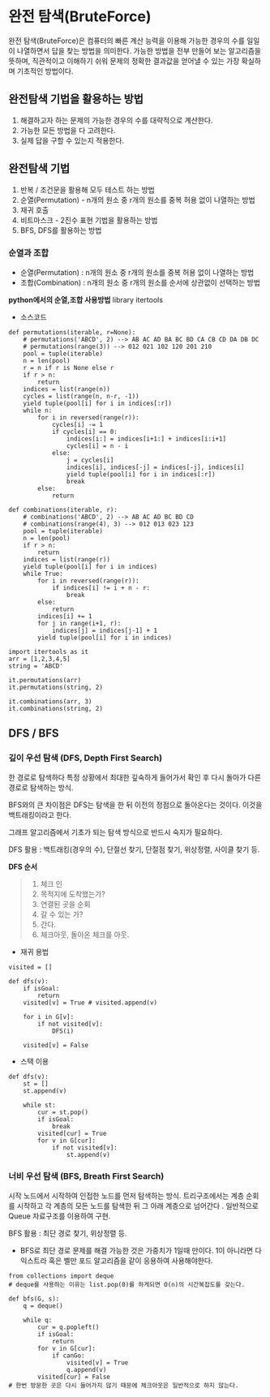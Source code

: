 # 완전 탐색(BruteForce)
완전 탐색(BruteForce)은 컴퓨터의 빠른 계산 능력을 이용해 가능한 경우의 수를 일일이 나열하면서 답을 찾는 방법을 의미한다. 가능한 방법을 전부 만들어 보는 알고리즘을 뜻하며, 직관적이고 이해하기 쉬워 문제의 정확한 결과값을 얻어낼 수 있는 가장 확실하며 기초적인 방법이다. 

## 완전탐색 기법을 활용하는 방법
1) 해결하고자 하는 문제의 가능한 경우의 수를 대략적으로 계산한다.
2) 가능한 모든 방법을 다 고려한다.
3) 실제 답을 구할 수 있는지 적용한다.

## 완전탐색 기법
1. 반복 / 조건문을 활용해 모두 테스트 하는 방법
2. 순열(Permutation) - n개의 원소 중 r개의 원소를 중복 허용 없이 나열하는 방법
3. 재귀 호출
4. 비트마스크 - 2진수 표현 기법을 활용하는 방법
5. BFS, DFS를 활용하는 방법

### 순열과 조합
- 순열(Permutation) : n개의 원소 중 r개의 원소를 중복 허용 없이 나열하는 방법
- 조합(Combination) : n개의 원소 중 r개의 원소를 순서에 상관없이 선택하는 방법

__python에서의 순열,조합 사용방법__
library itertools
- 소스코드
```
def permutations(iterable, r=None):
    # permutations('ABCD', 2) --> AB AC AD BA BC BD CA CB CD DA DB DC
    # permutations(range(3)) --> 012 021 102 120 201 210
    pool = tuple(iterable)
    n = len(pool)
    r = n if r is None else r
    if r > n:
        return
    indices = list(range(n))
    cycles = list(range(n, n-r, -1))
    yield tuple(pool[i] for i in indices[:r])
    while n:
        for i in reversed(range(r)):
            cycles[i] -= 1
            if cycles[i] == 0:
                indices[i:] = indices[i+1:] + indices[i:i+1]
                cycles[i] = n - i
            else:
                j = cycles[i]
                indices[i], indices[-j] = indices[-j], indices[i]
                yield tuple(pool[i] for i in indices[:r])
                break
        else:
            return
```
```
def combinations(iterable, r):
    # combinations('ABCD', 2) --> AB AC AD BC BD CD
    # combinations(range(4), 3) --> 012 013 023 123
    pool = tuple(iterable)
    n = len(pool)
    if r > n:
        return
    indices = list(range(r))
    yield tuple(pool[i] for i in indices)
    while True:
        for i in reversed(range(r)):
            if indices[i] != i + n - r:
                break
        else:
            return
        indices[i] += 1
        for j in range(i+1, r):
            indices[j] = indices[j-1] + 1
        yield tuple(pool[i] for i in indices)
```

```
import itertools as it
arr = [1,2,3,4,5]
string = 'ABCD'

it.permutations(arr)
it.permutations(string, 2)

it.combinations(arr, 3)
it.combinations(string, 2)
```
## DFS / BFS
### 깊이 우선 탐색 (DFS, Depth First Search)

한 경로로 탐색하다 특정 상황에서 최대한 깊숙하게 들어가서 확인 후 다시 돌아가 다른 경로로 탐색하는 방식.

BFS와의 큰 차이점은 DFS는 탐색을 한 뒤 이전의 정점으로 돌아온다는 것이다. 이것을 백트래킹이라고 한다.

그래프 알고리즘에서 기초가 되는 탐색 방식으로 반드시 숙지가 필요하다.

DFS 활용 : 백트래킹(경우의 수), 단절선 찾기, 단절점 찾기, 위상정렬, 사이클 찾기 등.

__DFS 순서__
> 1. 체크 인
> 2. 목적지에 도착했는가?
> 3. 연결된 곳을 순회
> 4. 갈 수 있는 가?
> 5. 간다.
> 6. 체크아웃, 돌아온 체크를 아웃.

- 재귀 용법
```
visited = []

def dfs(v):
    if isGoal:
        return
    visited[v] = True # visited.append(v)
    
    for i in G[v]:
        if not visited[v]:
            DFS(i)

    visited[v] = False
```
- 스택 이용
```
def dfs(v):
    st = []
    st.append(v)

    while st:
        cur = st.pop()
        if isGoal:
            break
        visited[cur] = True
        for v in G[cur]:
            if not visited[v]:
                st.append(v)
```
### 너비 우선 탐색 (BFS, Breath First Search)

시작 노드에서 시작하여 인접한 노드를 먼저 탐색하는 방식. 트리구조에서는 계층 순회를 시작하고 각 계층의 모든 노드를 탐색한 뒤 그 아래 계층으로 넘어간다 . 일반적으로 Queue 자료구조를 이용하여 구현. 
        
BFS 활용 : 최단 경로 찾기, 위상정렬 등.
* BFS로 최단 경로 문제를 해결 가능한 것은 가중치가 1일때 만이다. 1이 아니라면 다익스트라 혹은 벨만 포드 알고리즘을 같이 응용하여 사용해야한다.

```
from collections import deque
# deque를 사용하는 이유는 list.pop(0)를 하게되면 O(n)의 시간복잡도를 갖는다.

def bfs(G, s):
    q = deque()

    while q:
        cur = q.popleft()
        if isGoal:
            return
        for v in G[cur]:
            if canGo:
                visited[v] = True
                q.append(v)
        visited[cur] = False
# 한번 방문한 곳은 다시 들어가지 않기 때문에 체크아웃은 일반적으로 하지 않는다.
```